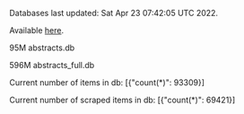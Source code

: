 Databases last updated: Sat Apr 23 07:42:05 UTC 2022. 

Available [here](https://github.com/cbeauhilton/ash-db/releases).


95M	abstracts.db

596M	abstracts_full.db

Current number of items in db:
[{"count(*)": 93309}]

Current number of scraped items in db:
[{"count(*)": 69421}]
